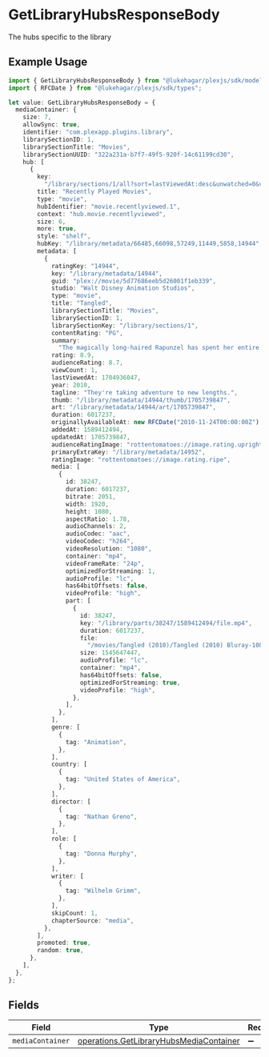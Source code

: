 # GetLibraryHubsResponseBody

The hubs specific to the library

## Example Usage

```typescript
import { GetLibraryHubsResponseBody } from "@lukehagar/plexjs/sdk/models/operations";
import { RFCDate } from "@lukehagar/plexjs/sdk/types";

let value: GetLibraryHubsResponseBody = {
  mediaContainer: {
    size: 7,
    allowSync: true,
    identifier: "com.plexapp.plugins.library",
    librarySectionID: 1,
    librarySectionTitle: "Movies",
    librarySectionUUID: "322a231a-b7f7-49f5-920f-14c61199cd30",
    hub: [
      {
        key:
          "/library/sections/1/all?sort=lastViewedAt:desc&unwatched=0&viewOffset=0",
        title: "Recently Played Movies",
        type: "movie",
        hubIdentifier: "movie.recentlyviewed.1",
        context: "hub.movie.recentlyviewed",
        size: 6,
        more: true,
        style: "shelf",
        hubKey: "/library/metadata/66485,66098,57249,11449,5858,14944",
        metadata: [
          {
            ratingKey: "14944",
            key: "/library/metadata/14944",
            guid: "plex://movie/5d77686eeb5d26001f1eb339",
            studio: "Walt Disney Animation Studios",
            type: "movie",
            title: "Tangled",
            librarySectionTitle: "Movies",
            librarySectionID: 1,
            librarySectionKey: "/library/sections/1",
            contentRating: "PG",
            summary:
              "The magically long-haired Rapunzel has spent her entire life in a tower, but now that a runaway thief has stumbled upon her, she is about to discover the world for the first time, and who she really is.",
            rating: 8.9,
            audienceRating: 8.7,
            viewCount: 1,
            lastViewedAt: 1704936047,
            year: 2010,
            tagline: "They're taking adventure to new lengths.",
            thumb: "/library/metadata/14944/thumb/1705739847",
            art: "/library/metadata/14944/art/1705739847",
            duration: 6017237,
            originallyAvailableAt: new RFCDate("2010-11-24T00:00:00Z"),
            addedAt: 1589412494,
            updatedAt: 1705739847,
            audienceRatingImage: "rottentomatoes://image.rating.upright",
            primaryExtraKey: "/library/metadata/14952",
            ratingImage: "rottentomatoes://image.rating.ripe",
            media: [
              {
                id: 38247,
                duration: 6017237,
                bitrate: 2051,
                width: 1920,
                height: 1080,
                aspectRatio: 1.78,
                audioChannels: 2,
                audioCodec: "aac",
                videoCodec: "h264",
                videoResolution: "1080",
                container: "mp4",
                videoFrameRate: "24p",
                optimizedForStreaming: 1,
                audioProfile: "lc",
                has64bitOffsets: false,
                videoProfile: "high",
                part: [
                  {
                    id: 38247,
                    key: "/library/parts/38247/1589412494/file.mp4",
                    duration: 6017237,
                    file:
                      "/movies/Tangled (2010)/Tangled (2010) Bluray-1080p.mp4",
                    size: 1545647447,
                    audioProfile: "lc",
                    container: "mp4",
                    has64bitOffsets: false,
                    optimizedForStreaming: true,
                    videoProfile: "high",
                  },
                ],
              },
            ],
            genre: [
              {
                tag: "Animation",
              },
            ],
            country: [
              {
                tag: "United States of America",
              },
            ],
            director: [
              {
                tag: "Nathan Greno",
              },
            ],
            role: [
              {
                tag: "Donna Murphy",
              },
            ],
            writer: [
              {
                tag: "Wilhelm Grimm",
              },
            ],
            skipCount: 1,
            chapterSource: "media",
          },
        ],
        promoted: true,
        random: true,
      },
    ],
  },
};
```

## Fields

| Field                                                                                                     | Type                                                                                                      | Required                                                                                                  | Description                                                                                               |
| --------------------------------------------------------------------------------------------------------- | --------------------------------------------------------------------------------------------------------- | --------------------------------------------------------------------------------------------------------- | --------------------------------------------------------------------------------------------------------- |
| `mediaContainer`                                                                                          | [operations.GetLibraryHubsMediaContainer](../../../sdk/models/operations/getlibraryhubsmediacontainer.md) | :heavy_minus_sign:                                                                                        | N/A                                                                                                       |